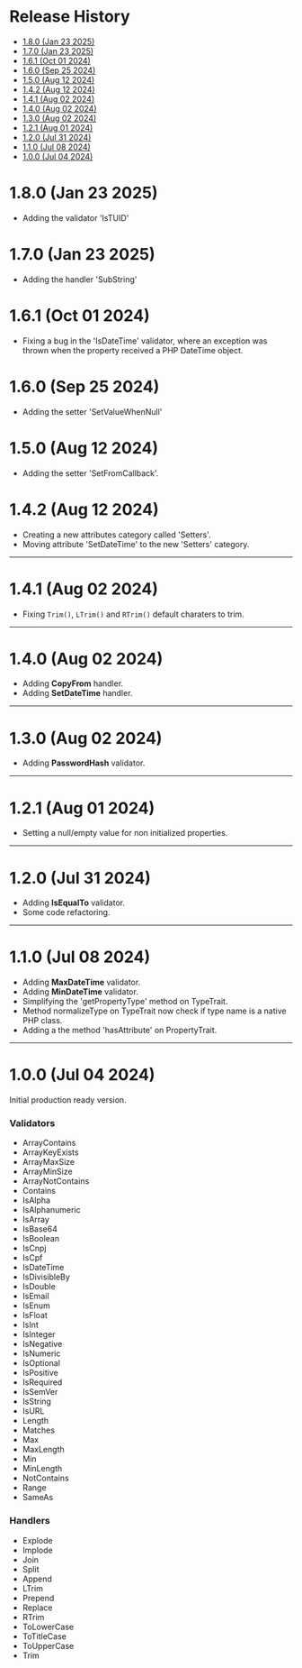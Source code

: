 # Release History <!-- omit in toc -->

- [1.8.0 (Jan 23 2025)](#180-jan-23-2025)
- [1.7.0 (Jan 23 2025)](#170-jan-23-2025)
- [1.6.1 (Oct 01 2024)](#161-oct-01-2024)
- [1.6.0 (Sep 25 2024)](#160-sep-25-2024)
- [1.5.0 (Aug 12 2024)](#150-aug-12-2024)
- [1.4.2 (Aug 12 2024)](#142-aug-12-2024)
- [1.4.1 (Aug 02 2024)](#141-aug-02-2024)
- [1.4.0 (Aug 02 2024)](#140-aug-02-2024)
- [1.3.0 (Aug 02 2024)](#130-aug-02-2024)
- [1.2.1 (Aug 01 2024)](#121-aug-01-2024)
- [1.2.0 (Jul 31 2024)](#120-jul-31-2024)
- [1.1.0 (Jul 08 2024)](#110-jul-08-2024)
- [1.0.0 (Jul 04 2024)](#100-jul-04-2024)

# 1.8.0 (Jan 23 2025)

- Adding the validator 'IsTUID'

# 1.7.0 (Jan 23 2025)

- Adding the handler 'SubString'

# 1.6.1 (Oct 01 2024)

- Fixing a bug in the 'IsDateTime' validator, where an exception was thrown
  when the property received a PHP DateTime object.

# 1.6.0 (Sep 25 2024)

- Adding the setter 'SetValueWhenNull'

# 1.5.0 (Aug 12 2024)

- Adding the setter 'SetFromCallback'.

# 1.4.2 (Aug 12 2024)

- Creating a new attributes category called 'Setters'.
- Moving attribute 'SetDateTime' to the new 'Setters' category.

---

# 1.4.1 (Aug 02 2024)

- Fixing `Trim()`, `LTrim()` and `RTrim()` default charaters to trim.

---

# 1.4.0 (Aug 02 2024)

- Adding **CopyFrom** handler.
- Adding **SetDateTime** handler.

---

# 1.3.0 (Aug 02 2024)

- Adding **PasswordHash** validator.

---

# 1.2.1 (Aug 01 2024)

- Setting a null/empty value for non initialized properties.

---

# 1.2.0 (Jul 31 2024)

- Adding **IsEqualTo** validator.
- Some code refactoring. 

---

# 1.1.0 (Jul 08 2024)

- Adding **MaxDateTime** validator.
- Adding **MinDateTime** validator.
- Simplifying the 'getPropertyType' method on TypeTrait.
- Method normalizeType on TypeTrait now check if type name is a native PHP class.
- Adding a the method 'hasAttribute' on PropertyTrait.

---

# 1.0.0 (Jul 04 2024)

Initial production ready version.

<h3>Validators</h3>

- ArrayContains
- ArrayKeyExists
- ArrayMaxSize
- ArrayMinSize
- ArrayNotContains
- Contains
- IsAlpha
- IsAlphanumeric
- IsArray
- IsBase64
- IsBoolean
- IsCnpj
- IsCpf
- IsDateTime
- IsDivisibleBy
- IsDouble
- IsEmail
- IsEnum
- IsFloat
- IsInt
- IsInteger
- IsNegative
- IsNumeric
- IsOptional
- IsPositive
- IsRequired
- IsSemVer
- IsString
- IsURL
- Length
- Matches
- Max
- MaxLength
- Min
- MinLength
- NotContains
- Range
- SameAs


<h3>Handlers</h3>

- Explode
- Implode
- Join
- Split
- Append
- LTrim
- Prepend
- Replace
- RTrim
- ToLowerCase
- ToTitleCase
- ToUpperCase
- Trim
